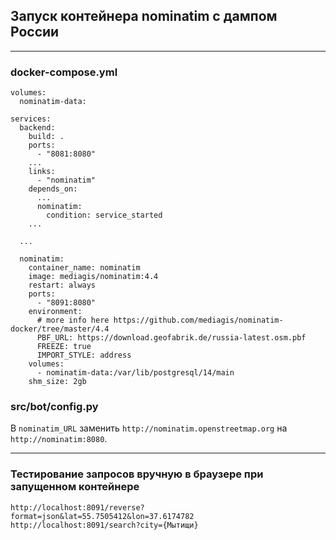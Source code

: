 ## Запуск контейнера nominatim с дампом России

--- 
### docker-compose.yml
```
volumes:
  nominatim-data:

services:
  backend:
    build: .
    ports:
      - "8081:8080"
    ...
    links:
      - "nominatim"
    depends_on:
      ...
      nominatim:
        condition: service_started
    ...
  
  ...
  
  nominatim:
    container_name: nominatim
    image: mediagis/nominatim:4.4
    restart: always
    ports:
      - "8091:8080"
    environment:
      # more info here https://github.com/mediagis/nominatim-docker/tree/master/4.4
      PBF_URL: https://download.geofabrik.de/russia-latest.osm.pbf
      FREEZE: true
      IMPORT_STYLE: address
    volumes:
      - nominatim-data:/var/lib/postgresql/14/main
    shm_size: 2gb
```

### src/bot/config.py
В ```nominatim_URL``` заменить ```http://nominatim.openstreetmap.org``` на ```http://nominatim:8080```.

---
### Тестирование запросов вручную в браузере при запущенном контейнере 
```
http://localhost:8091/reverse?format=json&lat=55.7505412&lon=37.6174782
http://localhost:8091/search?city={Мытищи}
```

